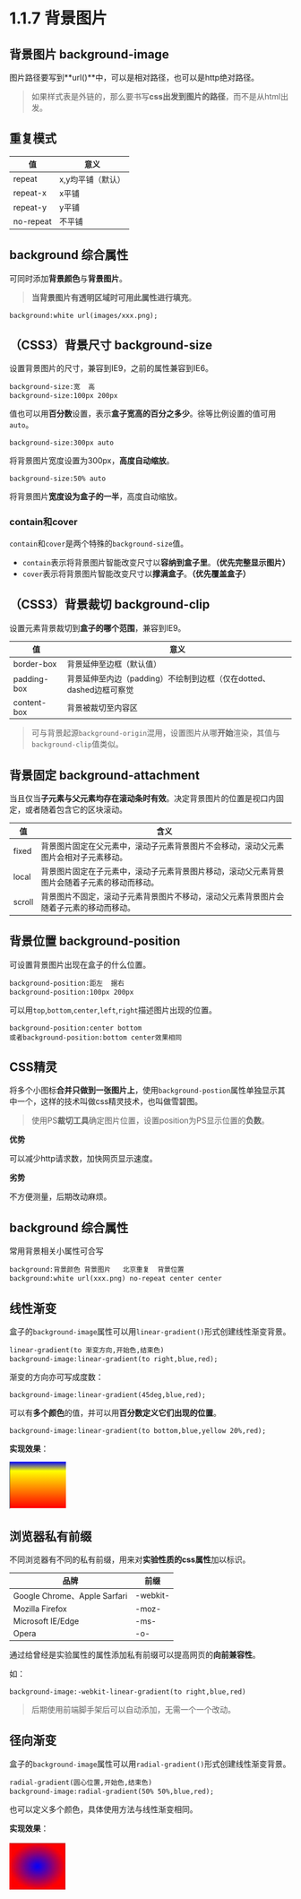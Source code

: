 # 1.1.7 背景图片

## 背景图片 background-image

图片路径要写到**url()**中，可以是相对路径，也可以是http绝对路径。

>如果样式表是外链的，那么要书写**css出发到图片的路径**，而不是从html出发。

## 重复模式

值|意义
-|-
repeat|x,y均平铺（默认）
repeat-x|x平铺
repeat-y|y平铺
no-repeat|不平铺

## background 综合属性

可同时添加**背景颜色**与**背景图片**。

>**当背景图片有透明区域时可用此属性进行填充**。

```
background:white url(images/xxx.png);
```

## （CSS3）背景尺寸 background-size

设置背景图片的尺寸，兼容到IE9，之前的属性兼容到IE6。

```
background-size:宽  高
background-size:100px 200px
```

值也可以用**百分数**设置，表示**盒子宽高的百分之多少**。徐等比例设置的值可用`auto`。

```
background-size:300px auto
```

将背景图片宽度设置为300px，**高度自动缩放**。

```
background-size:50% auto
```

将背景图片**宽度设为盒子的一半**，高度自动缩放。

### contain和cover

`contain`和`cover`是两个特殊的`background-size`值。

- `contain`表示将背景图片智能改变尺寸以**容纳到盒子里**。**（优先完整显示图片）**
- `cover`表示将背景图片智能改变尺寸以**撑满盒子**。**（优先覆盖盒子）**

## （CSS3）背景裁切 background-clip

设置元素背景裁切到**盒子的哪个范围**，兼容到IE9。

值|意义
-|-
border-box|背景延伸至边框（默认值）
padding-box|背景延伸至内边（padding）不绘制到边框（仅在dotted、dashed边框可察觉
content-box|背景被裁切至内容区

>可与背景起源`background-origin`混用，设置图片从哪**开始**渲染，其值与`background-clip`值类似。

## 背景固定 background-attachment

当且仅当**子元素与父元素均存在滚动条时有效**。决定背景图片的位置是视口内固定，或者随着包含它的区块滚动。

值|含义
-|-
fixed|背景图片固定在父元素中，滚动子元素背景图片不会移动，滚动父元素图片会相对子元素移动。
local|背景图片固定在子元素中，滚动子元素背景图片移动，滚动父元素背景图片会随着子元素的移动而移动。
scroll|背景图片不固定，滚动子元素背景图片不移动，滚动父元素背景图片会随着子元素的移动而移动。

## 背景位置 background-position

可设置背景图片出现在盒子的什么位置。

```
background-position:距左  据右
background-position:100px 200px
```

可以用`top`,`bottom`,`center`,`left`,`right`描述图片出现的位置。

```
background-position:center bottom
或者background-position:bottom center效果相同
```

## CSS精灵

将多个小图标**合并只做到一张图片上**，使用`background-postion`属性单独显示其中一个，这样的技术叫做css精灵技术，也叫做雪碧图。

>使用PS**裁切工具**确定图片位置，设置position为PS显示位置的**负数**。

**优势**

可以减少http请求数，加快网页显示速度。

**劣势**

不方便测量，后期改动麻烦。

## background 综合属性

常用背景相关小属性可合写

```
background:背景颜色 背景图片   北京重复  背景位置
background:white url(xxx.png) no-repeat center center
```

## 线性渐变

盒子的`background-image`属性可以用`linear-gradient()`形式创建线性渐变背景。

```
linear-gradient(to 渐变方向,开始色,结束色)
background-image:linear-gradient(to right,blue,red);
```

渐变的方向亦可写成度数：

```
background-image:linear-gradient(45deg,blue,red);
```

可以有**多个颜色**的值，并可以用**百分数定义它们出现的位置**。

```
background-image:linear-gradient(to bottom,blue,yellow 20%,red);
```

**实现效果**：

![多颜色渐变效果](img/background-lineargradient-demo.png)

## 浏览器私有前缀

不同浏览器有不同的私有前缀，用来对**实验性质的css属性**加以标识。

品牌|前缀
-|-
Google Chrome、Apple Sarfari|-webkit-
Mozilla Firefox|-moz-
Microsoft IE/Edge|-ms-
Opera|-o-

通过给曾经是实验属性的属性添加私有前缀可以提高网页的**向前兼容性**。

如：

```
background-image:-webkit-linear-gradient(to right,blue,red)
```

>后期使用前端脚手架后可以自动添加，无需一个一个改动。

## 径向渐变

盒子的`background-image`属性可以用`radial-gradient()`形式创建线性渐变背景。

```
radial-gradient(圆心位置,开始色,结束色)
background-image:radial-gradient(50% 50%,blue,red);
```

也可以定义多个颜色，具体使用方法与线性渐变相同。

**实现效果**：

![径向渐变效果](img/background-radialgradient-demo.jpg)
